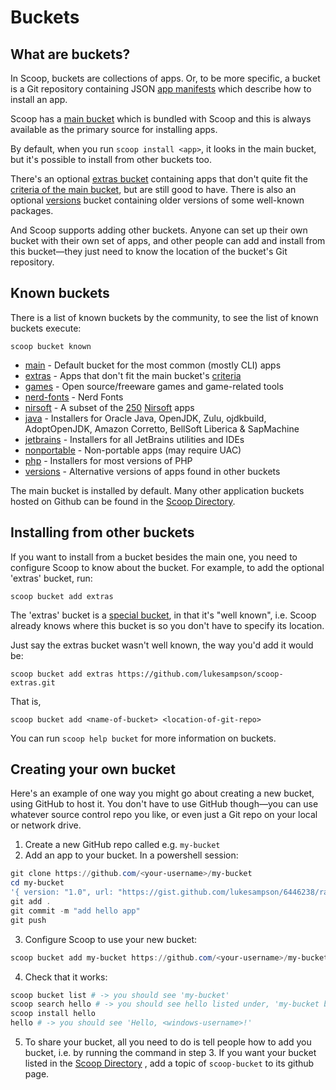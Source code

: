 # Buckets

## What are buckets?

In Scoop, buckets are collections of apps. Or, to be more specific, a bucket is a Git repository containing JSON [app manifests](App-Manifests) which describe how to install an app.

Scoop has a [main bucket](https://github.com/ScoopInstaller/Main/tree/master/bucket) which is bundled with Scoop and this is always available as the primary source for installing apps.

By default, when you run `scoop install <app>`, it looks in the main bucket, but it's possible to install from other buckets too.

There's an optional [extras bucket](https://github.com/lukesampson/scoop-extras) containing apps that don't quite fit the [criteria of the main bucket](https://github.com/lukesampson/scoop/wiki/Criteria-for-including-apps-in-the-main-bucket), but are still good to have. There is also an optional [versions](https://github.com/ScoopInstaller/Versions) bucket containing older versions of some well-known packages.

And Scoop supports adding other buckets. Anyone can set up their own bucket with their own set of apps, and other people can add and install from this bucket—they just need to know the location of the bucket's Git repository.

## Known buckets

There is a list of known buckets by the community, to see the list of known buckets execute:

```
scoop bucket known
```

- [main](https://github.com/ScoopInstaller/Main) - Default bucket for the most common (mostly CLI) apps
- [extras](https://github.com/lukesampson/scoop-extras) - Apps that don't fit the main bucket's [criteria](https://github.com/lukesampson/scoop/wiki/Criteria-for-including-apps-in-the-main-bucket)
- [games](https://github.com/Calinou/scoop-games) - Open source/freeware games and game-related tools
- [nerd-fonts](https://github.com/matthewjberger/scoop-nerd-fonts) - Nerd Fonts
- [nirsoft](https://github.com/kodybrown/scoop-nirsoft) - A subset of the [250](https://github.com/rasa/scoop-directory/blob/master/by-score.md#MCOfficer_scoop-nirsoft) [Nirsoft](https://nirsoft.net) apps
- [java](https://github.com/ScoopInstaller/Java) - Installers for Oracle Java, OpenJDK, Zulu, ojdkbuild, AdoptOpenJDK, Amazon Corretto, BellSoft Liberica & SapMachine
- [jetbrains](https://github.com/Ash258/Scoop-JetBrains) - Installers for all JetBrains utilities and IDEs
  <!-- * [nightlies](https://github.com/ScoopInstaller/Nightlies) - No longer used -->
- [nonportable](https://github.com/oltolm/scoop-nonportable) - Non-portable apps (may require UAC)
- [php](https://github.com/ScoopInstaller/PHP) - Installers for most versions of PHP
- [versions](https://github.com/ScoopInstaller/Versions) - Alternative versions of apps found in other buckets

The main bucket is installed by default. Many other application buckets hosted on Github can be found in the [Scoop Directory](https://github.com/rasa/scoop-directory).

## Installing from other buckets

If you want to install from a bucket besides the main one, you need to configure Scoop to know about the bucket. For example, to add the optional 'extras' bucket, run:

    scoop bucket add extras

The 'extras' bucket is a [special bucket](https://github.com/ScoopInstaller/Main/blob/master/buckets.json), in that it's "well known", i.e. Scoop already knows where this bucket is so you don't have to specify its location.

Just say the extras bucket wasn't well known, the way you'd add it would be:

    scoop bucket add extras https://github.com/lukesampson/scoop-extras.git

That is,

    scoop bucket add <name-of-bucket> <location-of-git-repo>

You can run `scoop help bucket` for more information on buckets.

## Creating your own bucket

Here's an example of one way you might go about creating a new bucket, using GitHub to host it. You don't have to use GitHub though—you can use whatever source control repo you like, or even just a Git repo on your local or network drive.

1. Create a new GitHub repo called e.g. `my-bucket`
2. Add an app to your bucket. In a powershell session:

```powershell
git clone https://github.com/<your-username>/my-bucket
cd my-bucket
'{ version: "1.0", url: "https://gist.github.com/lukesampson/6446238/raw/hello.ps1", bin: "hello.ps1" }' > hello.json
git add .
git commit -m "add hello app"
git push
```

3. Configure Scoop to use your new bucket:

```powershell
scoop bucket add my-bucket https://github.com/<your-username>/my-bucket
```

4. Check that it works:

```powershell
scoop bucket list # -> you should see 'my-bucket'
scoop search hello # -> you should see hello listed under, 'my-bucket bucket:'
scoop install hello
hello # -> you should see 'Hello, <windows-username>!'
```

5. To share your bucket, all you need to do is tell people how to add you bucket, i.e. by running the command in step 3. If you want your bucket listed in the [Scoop Directory](https://github.com/rasa/scoop-directory) , add a topic of `scoop-bucket` to its github page.

